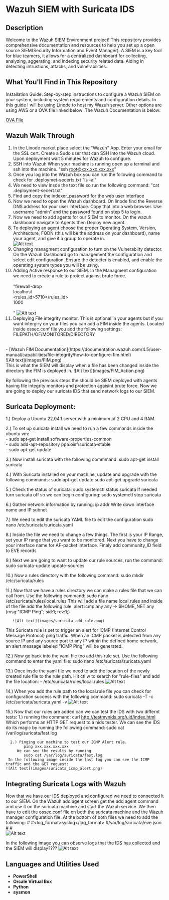 <h1>Wazuh SIEM with Suricata IDS</h1>




<h2>Description</h2>
Welcome to the Wazuh SIEM Environment project! This repository provides comprehensive documentation and resources to help you set up a open source SIEM(Security Information and Event Manager). A SIEM is a key tool for blue teamers, it allows for a centralized dashboard for collecting, analyzing, aggerating, and indexing security related data. Aiding in detecting intrustions, attacks, and vulnerabilities.

<br />

<h2>What You'll Find in This Repository</h2>
Installation Guide: Step-by-step instructions to configure a Wazuh SIEM on your system, including system requirements and configuration details. In this guide I will be using Linode to host my Wazuh server. Other options are using AWS or a OVA file linked below:
The Wazuh Documentation is below: 

[OVA File](https://documentation.wazuh.com/current/development/packaging/generate-ova.html)
<br />

<h2>Wazuh Walk Through</h2>

1. In the Linode market place select the "Wazuh" App. Enter your email for the SSL cert. Create a Sudo user that can SSH into the Wazuh cloud. Upon deployment wait 5 minutes for Wazuh to configure.
2. SSH into Wazuh
   When your machine is running open up a terminal and ssh into the machine.
   "ssh root@xxx.xxx.xxx.xxx"
3. Once you log into the Wazuh box you can run the following command to check for .deploymet-secerts.txt
   "ls -al"
4. We need to view insde the text file so run the following command:
   "cat .deployment-secert.txt" 
5. Find and copy the indexer_password for the web user interface
6. Now we need to open the Wazuh dashboard. On linode find the Reverse DNS address for your user interface. Copy that into a web browser. Use username "admin" and the password found on step 5 to login.
7. Now we need to add agents for our SIEM to monitor. On the wazuh dashboard navigate to Agents then Deploy new agent.
8. To deploying an agent choose the proper Operating System, Version, Architecture, FQDN (this will be the address on your dashboard), name your agent, and give it a group to operate in.
   <br />
    ![Alt text](images/Agent.png)
   <br />
10. Changing managment configuration to turn on the Vulnerabilty detector. On the Wazuh Dashboard go to management the configuration and select edit configuration. Ensure the detecter is enabled, and enable the operating system types you will be using.
11. Adding Active response to our SIEM. In the Managment configuration we need to create a rule to protect against brute force.<br />
    <active-response><br />
         "<command>firewall-drop</command><br />
         <location>localhost</location><br />
         <rules_id>5710</rules_id><br />
         <timeout>1000</timeout><br />
    <active-response><br />"
![Alt text](images/active_response.png)
13. Deploying File integrity monitor. This is optional in your agents but if you want intergiry on your files you can add a FIM inside the agents. Located inside ossec.conf file you add the following settings:    <directories realtime="yes" report_changes="yes" check_all="yes">FILEPATH/OF/MONITORED/DIRECTORY</directories>
<br />
- [Wazuh FIM Documentation](https://documentation.wazuh.com/4.5/user-manual/capabilities/file-integrity/how-to-configure-fim.html)
<br />
 ![Alt text](images/FIM.png)
<br />
This is what the SIEM will display when a file has been changed inside the directory the FIM is deployed in.
 ![Alt text](images/FIM_Action.png)

By following the previous steps the should be SIEM deployed with agents having file integrity monitors and protection agaisint brute force. Now we are going to deploy our suricata IDS that send network logs to our SIEM.

<h2>Suricata Deployment:</h2>

1.) Deploy a Ubuntu 22.04.1 server with a minimum of 2 CPU and 4 RAM.

2.) To set up suricata install we need to run a few commands inside the ubuntu vm:<br />
      - sudo apt-get install software-properties-common<br />
      - sudo add-apt-repository ppa:oisf/suricata-stable<br />
      - sudo apt-get update<br />

3.) Now install suricata with the following commmand:
      sudo apt-get install suricata

4.) With Suricata  installed on your machine, update and upgrade with the following commands:
      sudo apt-get update
      sudo apt-get upgrade suricata

5.) Check the status of suricata:
      sudo systemctl status suricata
    If needed turn suricata off so we can begin configuring: 
      sudo systemctl stop suricata

6.) Gather network information by running:
      ip addr
   Write down interface name and IP subnet

7.) We need to edit the suricata YAML file to edit the configuration
      sudo nano /etc/suricata/suricata.yaml

8.) Inside the file we need to change a few things. The first is your IP Range, set your IP range that you want to be monitored. 
Next you have to change your interface name for AF-packet interface. Finaly add community_ID field to EVE records      

9.) Next we are going to want to update our rule sources, run the command:
      sudo suricata-update update-sources

10.) Now a rules directory with the following command:
      sudo mkdir /etc/suricata/rules

11.) Now that we have a rules directory we can make a rules file that we can call from. Use the following command:
      sudo nano /etc/suricata/rules/local.rules
This will add a file name local.rules and inside of the file add the following rule:
      alert icmp any any -> $HOME_NET any (msg:"ICMP Ping"; sid:1; rev:1;)

       ![Alt text](images/suricata_add_rule.png)

This Suricata rule is set to trigger an alert for ICMP (Internet Control Message Protocol) ping traffic. When an ICMP packet is detected from any source IP and any source port to any IP within the defined home network, an alert message labeled "ICMP Ping" will be generated. 

12.) Now go back into the yaml file too add this rule set. Use the following command to enter the yaml file:
      sudo nano /etc/suricata/suricata.yaml

13.) Once insde the yaml file we need to add the location of the newly created rule file to the rule path. Hit ctl w to search for "rule-files" and add the file location:
      - /etc/suricata/rules/local.rules
![Alt text](images/add_local_rules.png)

14.) When you add the rule path to the local.rule file you can check for configuration success with the following command:
      sudo suricata -T -c /etc/suricata/suricata.yaml -v
![Alt text](images/suricata_up.png)

15.) Now that our rules are added can we can test the IDS with two differnt tests:
      1.) running the command:
            curl http://testmynids.org/uid/index.html
         Which performs an HTTP GET request to a nids tester. We can see the IDS do its magic by running the following command:
            sudo cat /var/log/suricata/fast.log
      
      2.) Pinging our machine to test our ICMP Alert rule. 
            ping xxx.xxx.xxx.xxx
         We can see the results by running 
            sudo cat /var/log/suricata/fast.log
     In the following image inside the fast log you can see the ICMP traffic and the GET request:
    ![Alt text](images/suricata_icmp_alert.png)


<h2>Integrating Suricata Logs with Wazuh</h2>

Now that we have our IDS deployed and configured we need to connected it to our SIEM. On the Wazuh add agent screen get the add agent command and use it on the suricata machine and start the Wazuh service.
We then have to edit the ossec.conf file on both the suricata machine and the Wazuh manager configuration file. 
At the bottom of both files we need to add the following:
   #<localfile>
      #<log_format>syslog</log_format>
      #<location>/var/log/suricata/eve.json</location>
   #</localfile>
#<br/>
 ![Alt text](images/eve_json.png)

In the following image you can observe logs that the IDS has collected and the SIEM will display????
 ![Alt text](images/final.png)


<h2>Languages and Utilities Used</h2>

- <b>PowerShell</b> 
- <b>Orcale Virtual Box</b>
- <b>Python</b>
- <b>sysmon</b>

